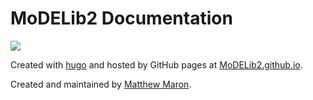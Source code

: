 # MoDELib2 Documentation

![](https://custom-icon-badges.demolab.com/badge/Clemson%20University-F96815?logo=rk19jy_large&logoColor=white)

Created with [hugo](https://gohugo.io/) and hosted by GitHub pages at [MoDELib2.github.io](https://mlm335.github.io/MoDELib2.github.io/).

Created and maintained by [Matthew Maron](https://github.com/mlm335).
